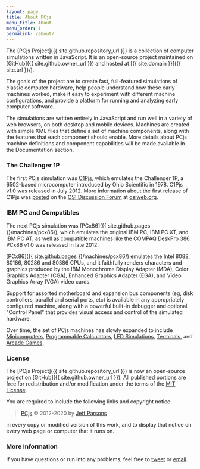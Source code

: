 ```yaml
---
layout: page
title: About PCjs
menu_title: About
menu_order: 1
permalink: /about/
---
```


The [PCjs Project]({{ site.github.repository_url }}) is a collection of computer simulations written in
JavaScript.  It is an open-source project maintained on [GitHub]({{ site.github.owner_url }}) and hosted at
[{{ site.domain }}]({{ site.url }}/).

The goals of the project are to create fast, full-featured simulations of classic computer hardware,
help people understand how these early machines worked, make it easy to experiment with different machine
configurations, and provide a platform for running and analyzing early computer software.

The simulations are written entirely in JavaScript and run well in a variety of web browsers, on both
desktop and mobile devices.  Machines are created with simple XML files that define a set of machine components,
along with the features that each component should enable.  More details about PCjs machine definitions and
component capabilities will be made available in the Documentation section.

### The Challenger 1P

The first PCjs simulation was [C1Pjs](/machines/osi/c1p/), which emulates the
Challenger 1P, a 6502-based microcomputer introduced by Ohio Scientific in 1978.
C1Pjs v1.0 was released in July 2012.  More information about the first release of C1Pjs was
[posted](http://osiweb.org/osiforum/viewtopic.php?f=3&t=103) on the
[OSI Discussion Forum](http://osiweb.org/osiforum/index.php) at [osiweb.org](http://osiweb.org/).

### IBM PC and Compatibles

The next PCjs simulation was [PCx86]({{ site.github.pages }}/machines/pcx86/), which emulates the original IBM PC, IBM PC XT,
and IBM PC AT, as well as compatible machines like the COMPAQ DeskPro 386.  PCx86 v1.0 was released in late 2012.

[PCx86]({{ site.github.pages }}/machines/pcx86/) emulates the Intel 8088, 80186, 80286 and 80386 CPUs, and it faithfully renders
characters and graphics produced by the IBM Monochrome Display Adapter (MDA), Color Graphics Adapter (CGA),
Enhanced Graphics Adapter (EGA), and Video Graphics Array (VGA) video cards.

Support for assorted motherboard and expansion bus components (eg, disk controllers, parallel and serial ports, etc)
is available in any appropriately configured machine, along with a powerful built-in debugger and optional "Control Panel"
that provides visual access and control of the simulated hardware.

Over time, the set of PCjs machines has slowly expanded to include [Minicomputers](/machines/dec/pdp11/),
[Programmable Calculators](/machines/ti/ti57/), [LED Simulations](/machines/led/life/color/), [Terminals](/machines/dec/vt100/),
and [Arcade Games](/machines/arcade/invaders/).

### License

The [PCjs Project]({{ site.github.repository_url }}) is now an open-source project on [GitHub]({{ site.github.owner_url }}).
All published portions are free for redistribution and/or modification under the terms of the [MIT License](/LICENSE.txt).

You are required to include the following links and copyright notice:

> [PCjs](https://www.pcjs.org) © 2012-2020 by [Jeff Parsons](https://jeffpar.com)

in every copy or modified version of this work, and to display that notice on every web page or computer that it runs on.

### More Information

If you have questions or run into any problems, feel free to [tweet](https://twitter.com/jeffpar) or
[email](mailto:Jeff@pcjs.org).
